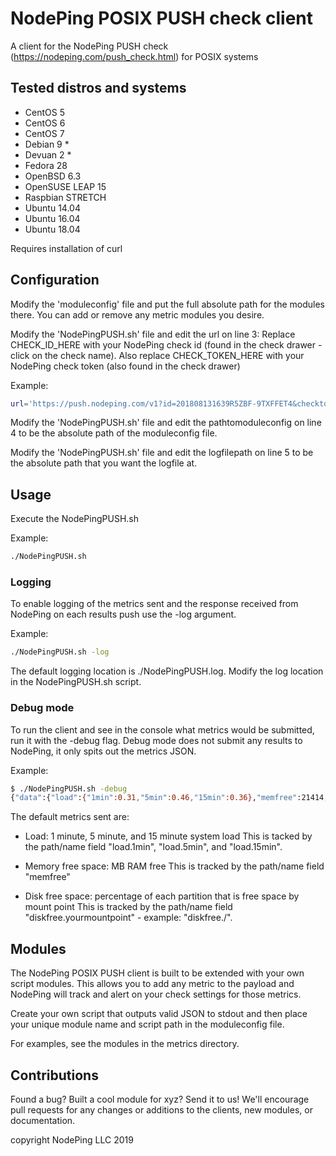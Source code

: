 # NodePing POSIX PUSH check client

A client for the NodePing PUSH check (<https://nodeping.com/push_check.html>) for POSIX systems

## Tested distros and systems

- CentOS 5
- CentOS 6
- CentOS 7
- Debian 9 *
- Devuan 2 *
- Fedora 28
- OpenBSD 6.3
- OpenSUSE LEAP 15
- Raspbian STRETCH
- Ubuntu 14.04
- Ubuntu 16.04
- Ubuntu 18.04

Requires installation of curl

## Configuration

Modify the 'moduleconfig' file and put the full absolute path for the modules there.  You can add or remove any metric modules you desire.

Modify the 'NodePingPUSH.sh' file and edit the url on line 3:
Replace CHECK_ID_HERE with your NodePing check id (found in the check drawer  - click on the check name).
Also replace CHECK_TOKEN_HERE with your NodePing check token (also found in the check drawer)

Example:

```sh
url='https://push.nodeping.com/v1?id=201808131639R5ZBF-9TXFFET4&checktoken=EPRFLBJN-GXU5-4QDG-8BNW-5MAS7QQYTCB4'
```

Modify the 'NodePingPUSH.sh' file and edit the pathtomoduleconfig on line 4 to be the absolute path of the moduleconfig file.

Modify the 'NodePingPUSH.sh' file and edit the logfilepath on line 5 to be the absolute path that you want the logfile at.

## Usage

Execute the NodePingPUSH.sh

Example:

```sh
./NodePingPUSH.sh
```

### Logging

To enable logging of the metrics sent and the response received from NodePing on each results push use the -log argument.

Example:

```sh
./NodePingPUSH.sh -log
```

The default logging location is ./NodePingPUSH.log.  Modify the log location in the NodePingPUSH.sh script.

### Debug mode

To run the client and see in the console what metrics would be submitted, run it with the -debug flag. Debug mode does not submit any results to NodePing, it only spits out the metrics JSON.

Example:

```sh
$ ./NodePingPUSH.sh -debug
{"data":{"load":{"1min":0.31,"5min":0.46,"15min":0.36},"memfree":21414,"diskfree":{ "/":0.95}}}
```

The default metrics sent are:

- Load: 1 minute, 5 minute, and 15 minute system load
This is tacked by the path/name field "load.1min", "load.5min", and "load.15min".

- Memory free space: MB RAM free
This is tracked by the path/name field "memfree"

- Disk free space: percentage of each partition that is free space by mount point
This is tracked by the path/name field "diskfree.yourmountpoint" - example: "diskfree./".

## Modules

The NodePing POSIX PUSH client is built to be extended with your own script modules. This allows you to add any metric to the payload and NodePing will track and alert on your check settings for those metrics.

Create your own script that outputs valid JSON to stdout and then place your unique module name and script path in the moduleconfig file.

For examples, see the modules in the metrics directory.

## Contributions

Found a bug? Built a cool module for xyz? Send it to us!
We'll encourage pull requests for any changes or additions to the clients, new modules, or documentation.

copyright NodePing LLC 2019
